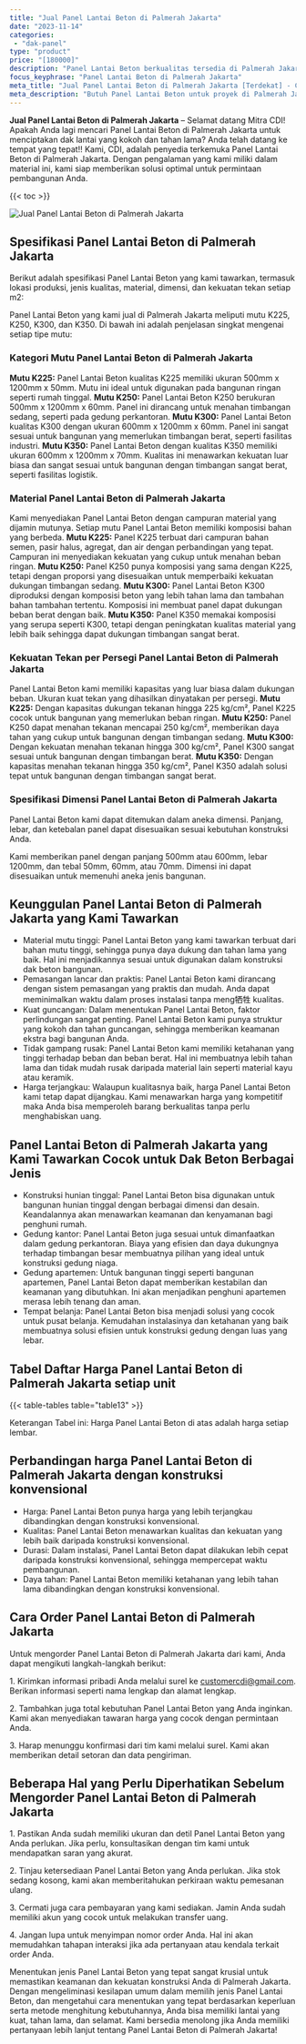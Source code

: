 ```yaml
---
title: "Jual Panel Lantai Beton di Palmerah Jakarta"
date: "2023-11-14"
categories:
 - "dak-panel"
type: "product"
price: "[180000]"
description: "Panel Lantai Beton berkualitas tersedia di Palmerah Jakarta. Solusi ideal untuk proyek konstruksi dengan kualitas unggul, Panel Lantai Beton memberikan ketahanan optimal untuk proyek pembangunan. Dapatkan info lengkap."
focus_keyphrase: "Panel Lantai Beton di Palmerah Jakarta"
meta_title: "Jual Panel Lantai Beton di Palmerah Jakarta [Terdekat] - CDI"
meta_description: "Butuh Panel Lantai Beton untuk proyek di Palmerah Jakarta?. Kami menyediakan Panel Lantai Beton premium untuk proyek konstruksi. Promo menarik hanya di sini."
---
```


**Jual Panel Lantai Beton di Palmerah Jakarta** – Selamat datang Mitra CDI! Apakah Anda lagi mencari Panel Lantai Beton di Palmerah Jakarta untuk menciptakan dak lantai yang kokoh dan tahan lama? Anda telah datang ke tempat yang tepat!! Kami, CDI, adalah penyedia terkemuka Panel Lantai Beton di Palmerah Jakarta. Dengan pengalaman yang kami miliki dalam material ini, kami siap memberikan solusi optimal untuk permintaan pembangunan Anda.

{{< toc >}}

![Jual Panel Lantai Beton di Palmerah Jakarta](/images/dak-panel/dak-panel-19.jpg)

## Spesifikasi Panel Lantai Beton di Palmerah Jakarta

Berikut adalah spesifikasi Panel Lantai Beton yang kami tawarkan, termasuk lokasi produksi, jenis kualitas, material, dimensi, dan kekuatan tekan setiap m2:

Panel Lantai Beton yang kami jual di Palmerah Jakarta meliputi mutu K225, K250, K300, dan K350. Di bawah ini adalah penjelasan singkat mengenai setiap tipe mutu:

### Kategori Mutu Panel Lantai Beton di Palmerah Jakarta

**Mutu K225:** Panel Lantai Beton kualitas K225 memiliki ukuran 500mm x 1200mm x 50mm. Mutu ini ideal untuk digunakan pada bangunan ringan seperti rumah tinggal.
**Mutu K250:** Panel Lantai Beton K250 berukuran 500mm x 1200mm x 60mm. Panel ini dirancang untuk menahan timbangan sedang, seperti pada gedung perkantoran.
**Mutu K300:** Panel Lantai Beton kualitas K300 dengan ukuran 600mm x 1200mm x 60mm. Panel ini sangat sesuai untuk bangunan yang memerlukan timbangan berat, seperti fasilitas industri.
**Mutu K350:** Panel Lantai Beton dengan kualitas K350 memiliki ukuran 600mm x 1200mm x 70mm. Kualitas ini menawarkan kekuatan luar biasa dan sangat sesuai untuk bangunan dengan timbangan sangat berat, seperti fasilitas logistik.

### Material Panel Lantai Beton di Palmerah Jakarta

Kami menyediakan Panel Lantai Beton dengan campuran material yang dijamin mutunya. Setiap mutu Panel Lantai Beton memiliki komposisi bahan yang berbeda.
**Mutu K225:** Panel K225 terbuat dari campuran bahan semen, pasir halus, agregat, dan air dengan perbandingan yang tepat. Campuran ini menyediakan kekuatan yang cukup untuk menahan beban ringan.
**Mutu K250:** Panel K250 punya komposisi yang sama dengan K225, tetapi dengan proporsi yang disesuaikan untuk memperbaiki kekuatan dukungan timbangan sedang.
**Mutu K300:** Panel Lantai Beton K300 diproduksi dengan komposisi beton yang lebih tahan lama dan tambahan bahan tambahan tertentu. Komposisi ini membuat panel dapat dukungan beban berat dengan baik.
**Mutu K350:** Panel K350 memakai komposisi yang serupa seperti K300, tetapi dengan peningkatan kualitas material yang lebih baik sehingga dapat dukungan timbangan sangat berat.

### Kekuatan Tekan per Persegi Panel Lantai Beton di Palmerah Jakarta

Panel Lantai Beton kami memiliki kapasitas yang luar biasa dalam dukungan beban. Ukuran kuat tekan yang dihasilkan dinyatakan per persegi.
**Mutu K225:** Dengan kapasitas dukungan tekanan hingga 225 kg/cm², Panel K225 cocok untuk bangunan yang memerlukan beban ringan.
**Mutu K250:** Panel K250 dapat menahan tekanan mencapai 250 kg/cm², memberikan daya tahan yang cukup untuk bangunan dengan timbangan sedang.
**Mutu K300:** Dengan kekuatan menahan tekanan hingga 300 kg/cm², Panel K300 sangat sesuai untuk bangunan dengan timbangan berat.
**Mutu K350:** Dengan kapasitas menahan tekanan hingga 350 kg/cm², Panel K350 adalah solusi tepat untuk bangunan dengan timbangan sangat berat.

### Spesifikasi Dimensi Panel Lantai Beton di Palmerah Jakarta

Panel Lantai Beton kami dapat ditemukan dalam aneka dimensi. Panjang, lebar, dan ketebalan panel dapat disesuaikan sesuai kebutuhan konstruksi Anda.

Kami memberikan panel dengan panjang 500mm atau 600mm, lebar 1200mm, dan tebal 50mm, 60mm, atau 70mm. Dimensi ini dapat disesuaikan untuk memenuhi aneka jenis bangunan.

## Keunggulan Panel Lantai Beton di Palmerah Jakarta yang Kami Tawarkan

*   Material mutu tinggi: Panel Lantai Beton yang kami tawarkan terbuat dari bahan mutu tinggi, sehingga punya daya dukung dan tahan lama yang baik. Hal ini menjadikannya sesuai untuk digunakan dalam konstruksi dak beton bangunan.
*   Pemasangan lancar dan praktis: Panel Lantai Beton kami dirancang dengan sistem pemasangan yang praktis dan mudah. Anda dapat meminimalkan waktu dalam proses instalasi tanpa meng牺牲 kualitas.
*   Kuat guncangan: Dalam menentukan Panel Lantai Beton, faktor perlindungan sangat penting. Panel Lantai Beton kami punya struktur yang kokoh dan tahan guncangan, sehingga memberikan keamanan ekstra bagi bangunan Anda.
*   Tidak gampang rusak: Panel Lantai Beton kami memiliki ketahanan yang tinggi terhadap beban dan beban berat. Hal ini membuatnya lebih tahan lama dan tidak mudah rusak daripada material lain seperti material kayu atau keramik.
*   Harga terjangkau: Walaupun kualitasnya baik, harga Panel Lantai Beton kami tetap dapat dijangkau. Kami menawarkan harga yang kompetitif maka Anda bisa memperoleh barang berkualitas tanpa perlu menghabiskan uang.

## Panel Lantai Beton di Palmerah Jakarta yang Kami Tawarkan Cocok untuk Dak Beton Berbagai Jenis

*   Konstruksi hunian tinggal: Panel Lantai Beton bisa digunakan untuk bangunan hunian tinggal dengan berbagai dimensi dan desain. Keandalannya akan menawarkan keamanan dan kenyamanan bagi penghuni rumah.
*   Gedung kantor: Panel Lantai Beton juga sesuai untuk dimanfaatkan dalam gedung perkantoran. Biaya yang efisien dan daya dukungnya terhadap timbangan besar membuatnya pilihan yang ideal untuk konstruksi gedung niaga.
*   Gedung apartemen: Untuk bangunan tinggi seperti bangunan apartemen, Panel Lantai Beton dapat memberikan kestabilan dan keamanan yang dibutuhkan. Ini akan menjadikan penghuni apartemen merasa lebih tenang dan aman.
*   Tempat belanja: Panel Lantai Beton bisa menjadi solusi yang cocok untuk pusat belanja. Kemudahan instalasinya dan ketahanan yang baik membuatnya solusi efisien untuk konstruksi gedung dengan luas yang lebar.

## Tabel Daftar Harga Panel Lantai Beton di Palmerah Jakarta setiap unit

{{< table-tables table="table13" >}}

Keterangan Tabel ini: Harga Panel Lantai Beton di atas adalah harga setiap lembar.

## Perbandingan harga Panel Lantai Beton di Palmerah Jakarta dengan konstruksi konvensional

*   Harga: Panel Lantai Beton punya harga yang lebih terjangkau dibandingkan dengan konstruksi konvensional.
*   Kualitas: Panel Lantai Beton menawarkan kualitas dan kekuatan yang lebih baik daripada konstruksi konvensional.
*   Durasi: Dalam instalasi, Panel Lantai Beton dapat dilakukan lebih cepat daripada konstruksi konvensional, sehingga mempercepat waktu pembangunan.
*   Daya tahan: Panel Lantai Beton memiliki ketahanan yang lebih tahan lama dibandingkan dengan konstruksi konvensional.

## Cara Order Panel Lantai Beton di Palmerah Jakarta

Untuk mengorder Panel Lantai Beton di Palmerah Jakarta dari kami, Anda dapat mengikuti langkah-langkah berikut:

1\.  Kirimkan informasi pribadi Anda melalui surel ke customercdi@gmail.com. Berikan informasi seperti nama lengkap dan alamat lengkap.

2\.  Tambahkan juga total kebutuhan Panel Lantai Beton yang Anda inginkan. Kami akan menyediakan tawaran harga yang cocok dengan permintaan Anda.

3\.  Harap menunggu konfirmasi dari tim kami melalui surel. Kami akan memberikan detail setoran dan data pengiriman.

## Beberapa Hal yang Perlu Diperhatikan Sebelum Mengorder Panel Lantai Beton di Palmerah Jakarta

1\.  Pastikan Anda sudah memiliki ukuran dan detil Panel Lantai Beton yang Anda perlukan. Jika perlu, konsultasikan dengan tim kami untuk mendapatkan saran yang akurat.

2\.  Tinjau ketersediaan Panel Lantai Beton yang Anda perlukan. Jika stok sedang kosong, kami akan memberitahukan perkiraan waktu pemesanan ulang.

3\.  Cermati juga cara pembayaran yang kami sediakan. Jamin Anda sudah memiliki akun yang cocok untuk melakukan transfer uang.

4\.  Jangan lupa untuk menyimpan nomor order Anda. Hal ini akan memudahkan tahapan interaksi jika ada pertanyaan atau kendala terkait order Anda.

Menentukan jenis Panel Lantai Beton yang tepat sangat krusial untuk memastikan keamanan dan kekuatan konstruksi Anda di Palmerah Jakarta. Dengan mengeliminasi kesilapan umum dalam memilih jenis Panel Lantai Beton, dan mengetahui cara menentukan yang tepat berdasarkan keperluan serta metode menghitung kebutuhannya, Anda bisa memiliki lantai yang kuat, tahan lama, dan selamat. Kami bersedia menolong jika Anda memiliki pertanyaan lebih lanjut tentang Panel Lantai Beton di Palmerah Jakarta!